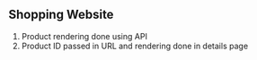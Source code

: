 ## Shopping Website

1) Product rendering done using API 
2) Product ID passed in URL and rendering done in details page
